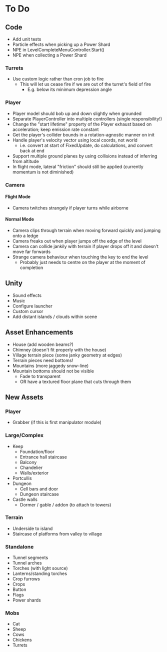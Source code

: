 # To Do

## Code

 - Add unit tests
 - Particle effects when picking up a Power Shard
 - NPE in LevelCompleteMenuController.Start()
 - NPE when collecting a Power Shard

### Turrets

 - Use custom logic rather than cron job to fire
   - This will let us cease fire if we are out of the turret's field of fire
     - E.g. below its minimum depression angle

### Player

 - Player model should bob up and down slightly when grounded
 - Separate PlayerController into multiple controllers (single responsibility!)
 - Change the "start lifetime" property of the Player exhaust based on acceleration; keep emission rate constant
 - Get the player's collider bounds in a rotation-agnostic manner on init
 - Handle player's velocity vector using local coords, not world
   - i.e. convert at start of FixedUpdate, do calculations, and convert back at end
 - Support multiple ground planes by using collisions instead of inferring from altitude
 - In flight mode, lateral "friction" should still be applied (currently momentum is not diminished)

### Camera

#### Flight Mode

 - Camera twitches strangely if player turns while airborne

#### Normal Mode

 - Camera clips through terrain when moving forward quickly and jumping onto a ledge
 - Camera freaks out when player jumps off the edge of the level
 - Camera can collide jankily with terrain if player drops off it and doesn't move far forwards
 - Strange camera behaviour when touching the key to end the level
   - Probably just needs to centre on the player at the moment of completion

## Unity

 - Sound effects
 - Music
 - Configure launcher
 - Custom cursor
 - Add distant islands / clouds within scene

## Asset Enhancements

 - House (add wooden beams?)
 - Chimney (doesn't fit properly with the house)
 - Village terrain piece (some janky geometry at edges)
 - Terrain pieces need bottoms!
 - Mountains (more jaggedy snow-line)
 - Mountain bottoms should not be visible
    - Fade to transparent
    - OR have a textured floor plane that cuts through them

## New Assets

### Player

 - Grabber (if this is first manipulator module)

### Large/Complex

 - Keep
   - Foundation/floor
   - Entrance hall staircase
   - Balcony
   - Chandelier
   - Walls/exterior
 - Portcullis
 - Dungeon
   - Cell bars and door
   - Dungeon staircase
 - Castle walls
   - Dormer / gable / addon (to attach to towers)

### Terrain

 - Underside to island
 - Staircase of platforms from valley to village

### Standalone

 - Tunnel segments
 - Tunnel arches
 - Torches (with light source)
 - Lanterns/standing torches
 - Crop furrows
 - Crops
 - Button
 - Flags
 - Power shards

### Mobs

 - Cat
 - Sheep
 - Cows
 - Chickens
 - Turrets
